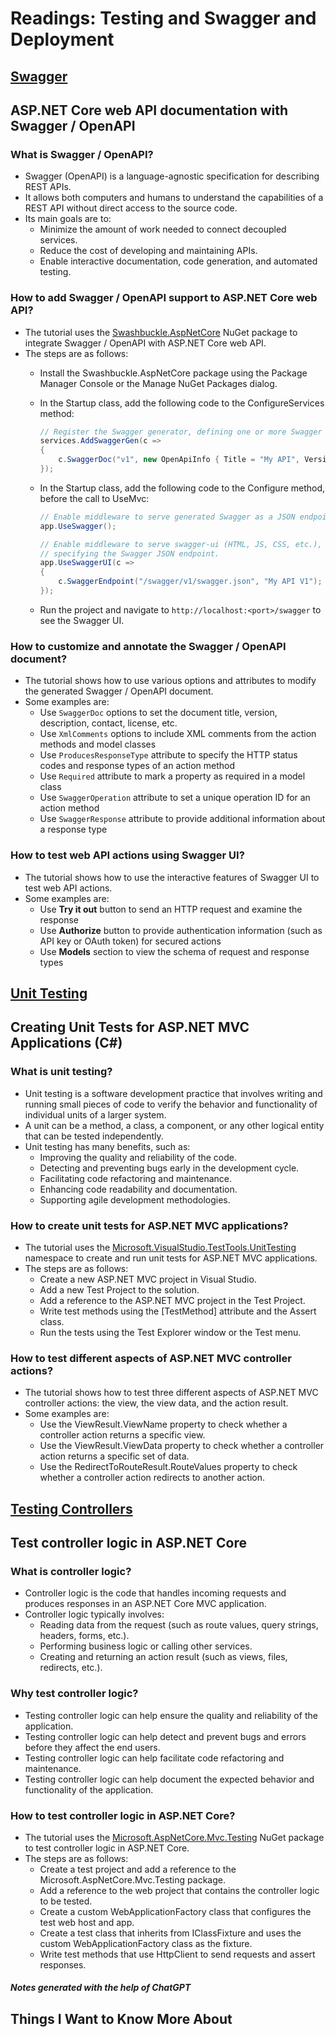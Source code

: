 # Readings: Testing and Swagger and Deployment

## [Swagger](https://learn.microsoft.com/en-us/aspnet/core/tutorials/web-api-help-pages-using-swagger?tabs=visual-studio&view=aspnetcore-2.1)

## ASP.NET Core web API documentation with Swagger / OpenAPI

### What is Swagger / OpenAPI?

- Swagger (OpenAPI) is a language-agnostic specification for describing REST APIs.
- It allows both computers and humans to understand the capabilities of a REST API without direct access to the source code.
- Its main goals are to:
  - Minimize the amount of work needed to connect decoupled services.
  - Reduce the cost of developing and maintaining APIs.
  - Enable interactive documentation, code generation, and automated testing.

### How to add Swagger / OpenAPI support to ASP.NET Core web API?

- The tutorial uses the [Swashbuckle.AspNetCore](https://github.com/domaindrivendev/Swashbuckle.AspNetCore) NuGet package to integrate Swagger / OpenAPI with ASP.NET Core web API.
- The steps are as follows:
  - Install the Swashbuckle.AspNetCore package using the Package Manager Console or the Manage NuGet Packages dialog.
  - In the Startup class, add the following code to the ConfigureServices method:

    ```csharp
    // Register the Swagger generator, defining one or more Swagger documents
    services.AddSwaggerGen(c =>
    {
        c.SwaggerDoc("v1", new OpenApiInfo { Title = "My API", Version = "v1" });
    });
    ```

  - In the Startup class, add the following code to the Configure method, before the call to UseMvc:

    ```csharp
    // Enable middleware to serve generated Swagger as a JSON endpoint.
    app.UseSwagger();

    // Enable middleware to serve swagger-ui (HTML, JS, CSS, etc.), 
    // specifying the Swagger JSON endpoint.
    app.UseSwaggerUI(c =>
    {
        c.SwaggerEndpoint("/swagger/v1/swagger.json", "My API V1");
    });
    ```

  - Run the project and navigate to `http://localhost:<port>/swagger` to see the Swagger UI.

### How to customize and annotate the Swagger / OpenAPI document?

- The tutorial shows how to use various options and attributes to modify the generated Swagger / OpenAPI document.
- Some examples are:
  - Use `SwaggerDoc` options to set the document title, version, description, contact, license, etc.
  - Use `XmlComments` options to include XML comments from the action methods and model classes
  - Use `ProducesResponseType` attribute to specify the HTTP status codes and response types of an action method
  - Use `Required` attribute to mark a property as required in a model class
  - Use `SwaggerOperation` attribute to set a unique operation ID for an action method
  - Use `SwaggerResponse` attribute to provide additional information about a response type

### How to test web API actions using Swagger UI?

- The tutorial shows how to use the interactive features of Swagger UI to test web API actions.
- Some examples are:
  - Use **Try it out** button to send an HTTP request and examine the response
  - Use **Authorize** button to provide authentication information (such as API key or OAuth token) for secured actions
  - Use **Models** section to view the schema of request and response types

## [Unit Testing](https://learn.microsoft.com/en-us/aspnet/mvc/overview/older-versions-1/unit-testing/creating-unit-tests-for-asp-net-mvc-applications-cs)

## Creating Unit Tests for ASP.NET MVC Applications (C#)

### What is unit testing?

- Unit testing is a software development practice that involves writing and running small pieces of code to verify the behavior and functionality of individual units of a larger system.
- A unit can be a method, a class, a component, or any other logical entity that can be tested independently.
- Unit testing has many benefits, such as:
  - Improving the quality and reliability of the code.
  - Detecting and preventing bugs early in the development cycle.
  - Facilitating code refactoring and maintenance.
  - Enhancing code readability and documentation.
  - Supporting agile development methodologies.

### How to create unit tests for ASP.NET MVC applications?

- The tutorial uses the [Microsoft.VisualStudio.TestTools.UnitTesting](https://docs.microsoft.com/en-us/dotnet/api/microsoft.visualstudio.testtools.unittesting?view=mstest-net-1.3.2) namespace to create and run unit tests for ASP.NET MVC applications.
- The steps are as follows:
  - Create a new ASP.NET MVC project in Visual Studio.
  - Add a new Test Project to the solution.
  - Add a reference to the ASP.NET MVC project in the Test Project.
  - Write test methods using the [TestMethod] attribute and the Assert class.
  - Run the tests using the Test Explorer window or the Test menu.

### How to test different aspects of ASP.NET MVC controller actions?

- The tutorial shows how to test three different aspects of ASP.NET MVC controller actions: the view, the view data, and the action result.
- Some examples are:
  - Use the ViewResult.ViewName property to check whether a controller action returns a specific view.
  - Use the ViewResult.ViewData property to check whether a controller action returns a specific set of data.
  - Use the RedirectToRouteResult.RouteValues property to check whether a controller action redirects to another action.

## [Testing Controllers](https://learn.microsoft.com/en-us/aspnet/core/mvc/controllers/testing?view=aspnetcore-2.1)

## Test controller logic in ASP.NET Core

### What is controller logic?

- Controller logic is the code that handles incoming requests and produces responses in an ASP.NET Core MVC application.
- Controller logic typically involves:
  - Reading data from the request (such as route values, query strings, headers, forms, etc.).
  - Performing business logic or calling other services.
  - Creating and returning an action result (such as views, files, redirects, etc.).

### Why test controller logic?

- Testing controller logic can help ensure the quality and reliability of the application.
- Testing controller logic can help detect and prevent bugs and errors before they affect the end users.
- Testing controller logic can help facilitate code refactoring and maintenance.
- Testing controller logic can help document the expected behavior and functionality of the application.

### How to test controller logic in ASP.NET Core?

- The tutorial uses the [Microsoft.AspNetCore.Mvc.Testing](https://www.nuget.org/packages/Microsoft.AspNetCore.Mvc.Testing) NuGet package to test controller logic in ASP.NET Core.
- The steps are as follows:
  - Create a test project and add a reference to the Microsoft.AspNetCore.Mvc.Testing package.
  - Add a reference to the web project that contains the controller logic to be tested.
  - Create a custom WebApplicationFactory<TStartup> class that configures the test web host and app.
  - Create a test class that inherits from IClassFixture<TFixture> and uses the custom WebApplicationFactory<TStartup> class as the fixture.
  - Write test methods that use HttpClient to send requests and assert responses.

##### Notes generated with the help of ChatGPT

## Things I Want to Know More About